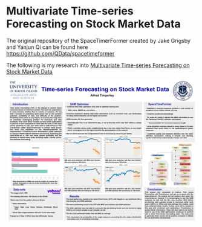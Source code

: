 # Multivariate Time-series Forecasting on Stock Market Data

The original repository of the SpaceTimerFormer created by Jake Grigsby and Yanjun Qi can be found here https://github.com/QData/spacetimeformer

The following is my research into [Multivariate Time-series Forecasting on Stock Market Data](CSC_561_Final_Report.pdf)

![](CSC561_poster.png)
